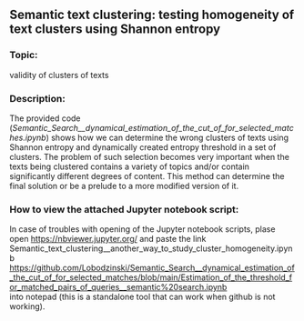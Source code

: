 ## Semantic text clustering: testing homogeneity of text clusters using Shannon entropy
### Topic:
validity of clusters of texts

### Description:
The provided code (_Semantic_Search__dynamical_estimation_of_the_cut_of_for_selected_matches.ipynb_) shows how we can determine the wrong clusters of texts using 
Shannon entropy and dynamically created entropy threshold in a set of clusters. 
The problem of such selection becomes very important when the texts being clustered 
contains a variety of topics and/or contain significantly different degrees of content. 
This method can determine the final solution or be a prelude to a more modified version of it. 

### How to view the attached Jupyter notebook script:
In case of troubles with opening of the Jupyter notebook scripts, plase open https://nbviewer.jupyter.org/ and paste the link   
Semantic_text_clustering__another_way_to_study_cluster_homogeneity.ipynb   
https://github.com/Lobodzinski/Semantic_Search__dynamical_estimation_of_the_cut_of_for_selected_matches/blob/main/Estimation_of_the_threshold_for_matched_pairs_of_queries__semantic%20search.ipynb   
into notepad (this is a standalone tool that can work when github is not working).
